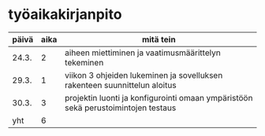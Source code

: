 # työaikakirjanpito

päivä | aika | mitä tein
----- | ---- | ---------
24.3. | 2 | aiheen miettiminen ja vaatimusmäärittelyn tekeminen
29.3. | 1 | viikon 3 ohjeiden lukeminen ja sovelluksen rakenteen suunnittelun aloitus
30.3. | 3 | projektin luonti ja konfigurointi omaan ympäristöön sekä perustoimintojen testaus
yht | 6 |
